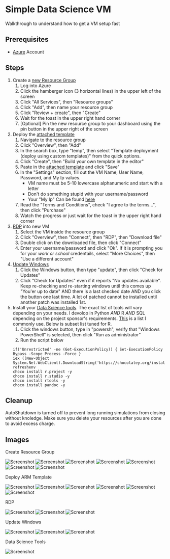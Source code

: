 # Simple Data Science VM

Walkthrough to understand how to get a VM setup fast

## Prerequisites

* [Azure](https://portal.azure.com) Account

## Steps

1. Create a [new Resource Group](#resource-group)
   1. Log into Azure
   2. Click the hamberger icon (3 horizontal lines) in the upper left of the screen
   3. Click "All Services", then "Resource groups"
   4. Click "Add", then name your resource group
   5. Click "Review + create", then "Create"
   6. Wait for the toast in the upper right hand corner
   7. [Optional] Pin the new resource group to your dashboard using the pin button in the upper right of the screen
2. Deploy the [attached template](#deploy-template)
   1. Navigate to the resource group
   2. Click "Overview", then "Add"
   3. In the search box, type "temp", then select "Template deployment (deploy using custom templates)" from the quick options.
   4. Click "Create", then "Build your own template in the editor"
   5. Paste in the [attached template](./template.json) and click "Save"
   6. In the "Settings" section, fill out the VM Name, User Name, Password, and My Ip values.
      * VM name must be 5-10 lowercase alphanumeric and start with a letter
      * Don't do something stupid with your username/password
      * Your "My Ip" Can be found [here](https://whatismyipaddress.com/)
   7. Read the "Terms and Conditions", check "I agree to the terms...", then click "Purchase"
   8. Watch the progress or just wait for the toast in the upper right hand corner
3. [RDP](#rdp) into new VM
   1. Select the VM inside the resource group
   2. Click "Overview", then "Connect", then "RDP", then "Download file"
   3. Double click on the downloaded file, then click "Connect"
   4. Enter your username/password and click "Ok". If it is prompting you for your _work or school_ credentails, select "More Choices", then "Use a different account"
4. [Update Windows](#update-windows)
   1. Click the Windows button, then type "update", then click "Check for Updates"
   2. Click "Check for Updates" even if it reports "No updates available".
      Keep re-checking and re-starting windows until this comes up "You'er up to date" AND there is a last checked date AND you click the button one last time.
      A lot of patched cannot be installed until another patch was installed 1st.
5. Install your [Data Science tools](#tools).
   The exact list of tools will vary depending on your needs.
   I devolop in Python _AND_ R _AND_ SQL depending on the project sponsor's requirements.
   [This](https://github.com/markanewman/DoTheThing/tree/master/ChocolateyInstall) is a list I commonly use.
   Below is subset list tuned for R.
   1. Click the windows button, type in "powersh", verify that "Windows PowerShell" is selected, then click "Run as administrator"
   2. Run the script below
   ```{ps1}
   if('Unrestricted' -ne (Get-ExecutionPolicy)) { Set-ExecutionPolicy Bypass -Scope Process -Force }
   iex ((New-Object System.Net.WebClient).DownloadString('https://chocolatey.org/install.ps1'))
   refreshenv
   choco install r.project -y
   choco install r.studio -y
   choco install rtools -y
   choco install pandoc -y
   ```
## Cleanup

AutoShutdown is turned off to prevent long running simulations from closing without knoledge.
Make sure you delete your resources after you are done to avoid excess charge.

## Images

<a name="resource-group" />
Create Resource Group

![Screenshot](resource-group-1.jpg?raw=true)
![Screenshot](resource-group-2.jpg?raw=true)
![Screenshot](resource-group-3.jpg?raw=true)
![Screenshot](resource-group-4.jpg?raw=true)
![Screenshot](resource-group-5.jpg?raw=true)
![Screenshot](resource-group-6.jpg?raw=true)
![Screenshot](resource-group-7.jpg?raw=true)

<a name="deploy-template" />
Deploy ARM Template

![Screenshot](deploy-template-1.jpg?raw=true)
![Screenshot](deploy-template-2.jpg?raw=true)
![Screenshot](deploy-template-3.jpg?raw=true)
![Screenshot](deploy-template-4.jpg?raw=true)
![Screenshot](deploy-template-5.jpg?raw=true)
![Screenshot](deploy-template-6.jpg?raw=true)

<a name="rdp" />
RDP

![Screenshot](rdp-1.jpg?raw=true)
![Screenshot](rdp-2.jpg?raw=true)
![Screenshot](rdp-3.jpg?raw=true)

<a name="update-windows" />
Update Windows

![Screenshot](update-windows-1.jpg?raw=true)
![Screenshot](update-windows-2.jpg?raw=true)
![Screenshot](update-windows-3.jpg?raw=true)

<a name="tools" />
Data Science Tools

![Screenshot](tools-1.jpg?raw=true)
